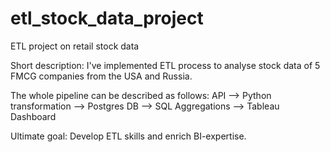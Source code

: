 # etl_stock_data_project
ETL project on retail stock data 

Short description:
I've implemented ETL process to analyse stock data of 5 FMCG companies from the USA and Russia. 

The whole pipeline can be described as follows:
API --> Python transformation --> Postgres DB --> SQL Aggregations --> Tableau Dashboard

Ultimate goal:
Develop ETL skills and enrich BI-expertise. 

